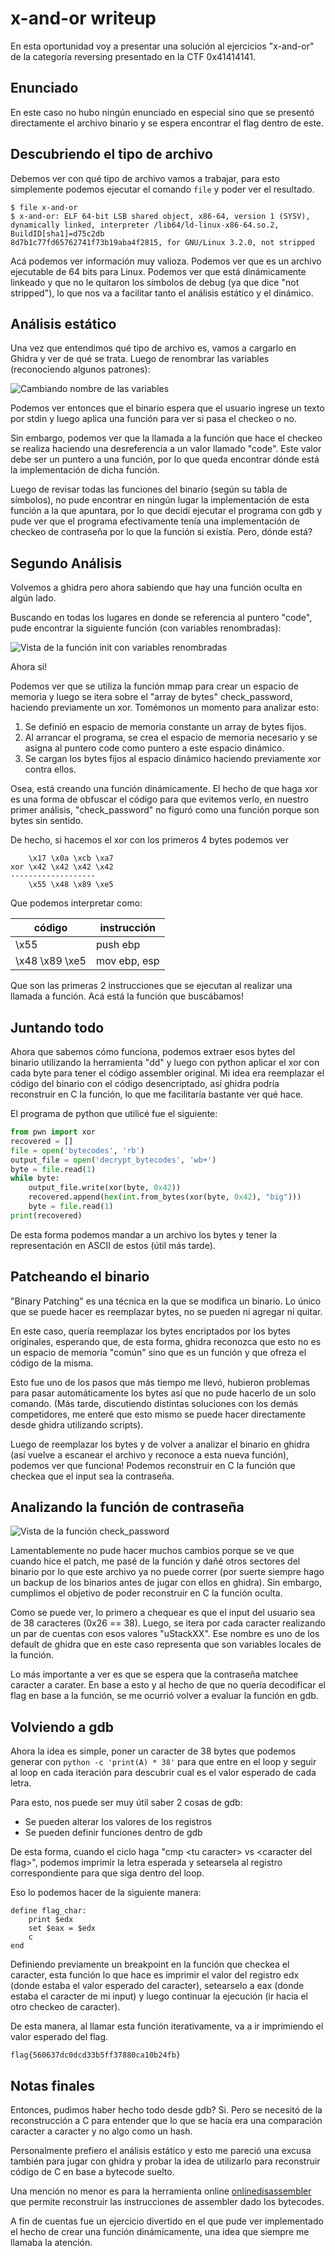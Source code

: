 # x-and-or writeup

En esta oportunidad voy a presentar una solución al ejercicios "x-and-or" de la categoría reversing presentado en la CTF 0x41414141.

## Enunciado

En este caso no hubo ningún enunciado en especial sino que se presentó directamente el archivo binario y se espera encontrar el flag dentro de este.

## Descubriendo el tipo de archivo

Debemos ver con qué tipo de archivo vamos a trabajar, para esto simplemente podemos ejecutar el comando `file` y poder ver el resultado.

```
$ file x-and-or
$ x-and-or: ELF 64-bit LSB shared object, x86-64, version 1 (SYSV), dynamically linked, interpreter /lib64/ld-linux-x86-64.so.2, BuildID[sha1]=d75c2db
8d7b1c77fd65762741f73b19aba4f2815, for GNU/Linux 3.2.0, not stripped
```

Acá podemos ver información muy valioza. Podemos ver que es un archivo ejecutable de 64 bits para Linux. Podemos ver que está dinámicamente linkeado y que no le quitaron los símbolos de debug (ya que dice "not stripped"), lo que nos va a facilitar tanto el análisis estático y el dinámico.

## Análisis estático

Una vez que entendimos qué tipo de archivo es, vamos a cargarlo en Ghidra y ver de qué se trata. Luego de renombrar las variables (reconociendo algunos patrones):

![Cambiando nombre de las variables](./x_and_or_ghidra_2.png)

Podemos ver entonces que el binario espera que el usuario ingrese un texto por stdin y luego aplica una función para ver si pasa el checkeo o no.

Sin embargo, podemos ver que la llamada a la función que hace el checkeo se realiza haciendo una desreferencia a un valor llamado "code". Este valor debe ser un puntero a una función, por lo que queda encontrar dónde está la implementación de dicha función.

Luego de revisar todas las funciones del binario (según su tabla de símbolos), no pude encontrar en ningún lugar la implementación de esta función a la que apuntara, por lo que decidí ejecutar el programa con gdb y pude ver que el programa efectivamente tenía una implementación de checkeo de contraseña por lo que la función si existía. Pero, dónde está?

## Segundo Análisis

Volvemos a ghidra pero ahora sabiendo que hay una función oculta en algún lado.

Buscando en todas los lugares en donde se referencia al puntero "code", pude encontrar la siguiente función (con variables renombradas):

![Vista de la función init con variables renombradas](./x_and_or_ghidra_3.png)

Ahora si!

Podemos ver que se utiliza la función mmap para crear un espacio de memoria y luego se itera sobre el "array de bytes" check_password, haciendo previamente un xor. Tomémonos un momento para analizar esto:

1. Se definió en espacio de memoria constante un array de bytes fijos.
2. Al arrancar el programa, se crea el espacio de memoria necesario y se asigna al puntero code como puntero a este espacio dinámico.
3. Se cargan los bytes fijos al espacio dinámico haciendo previamente xor contra ellos.

Osea, está creando una función dinámicamente. El hecho de que haga xor es una forma de obfuscar el código para que evitemos verlo, en nuestro primer análisis, "check_password" no figuró como una función porque son bytes sin sentido.

De hecho, si hacemos el xor con los primeros 4 bytes podemos ver

```
    \x17 \x0a \xcb \xa7
xor \x42 \x42 \x42 \x42
-------------------
    \x55 \x48 \x89 \xe5
```

Que podemos interpretar como:

| código         | instrucción  |
| -------------- | ------------ |
| \x55           | push ebp     |
| \x48 \x89 \xe5 | mov ebp, esp |

Que son las primeras 2 instrucciones que se ejecutan al realizar una llamada a función. Acá está la función que buscábamos!

## Juntando todo

Ahora que sabemos cómo funciona, podemos extraer esos bytes del binario utilizando la herramienta "dd" y luego con python aplicar el xor con cada byte para tener el código assembler original. Mi idea era reemplazar el código del binario con el código desencriptado, así ghidra podría reconstruir en C la función, lo que me facilitaría bastante ver qué hace.

El programa de python que utilicé fue el siguiente:

```python
from pwn import xor
recovered = []
file = open('bytecodes', 'rb')
output_file = open('decrypt_bytecodes', 'wb+')
byte = file.read(1)
while byte:
    output_file.write(xor(byte, 0x42))
    recovered.append(hex(int.from_bytes(xor(byte, 0x42), "big")))
    byte = file.read(1)
print(recovered)
```

De esta forma podemos mandar a un archivo los bytes y tener la representación en ASCII de estos (útil más tarde).

## Patcheando el binario

"Binary Patching" es una técnica en la que se modifica un binario. Lo único que se puede hacer es reemplazar bytes, no se pueden ni agregar ni quitar.

En este caso, quería reemplazar los bytes encriptados por los bytes originales, esperando que, de esta forma, ghidra reconozca que esto no es un espacio de memoria "común" sino que es un función y que ofreza el código de la misma.

Esto fue uno de los pasos que más tiempo me llevó, hubieron problemas para pasar automáticamente los bytes así que no pude hacerlo de un solo comando. (Más tarde, discutiendo distintas soluciones con los demás competidores, me enteré que esto mismo se puede hacer directamente desde ghidra utilizando scripts).

Luego de reemplazar los bytes y de volver a analizar el binario en ghidra (así vuelve a escanear el archivo y reconoce a esta nueva función), podemos ver que funciona! Podemos reconstruir en C la función que checkea que el input sea la contraseña.

## Analizando la función de contraseña

![Vista de la función check_password](./x_and_or_ghidra_4.png)

Lamentablemente no pude hacer muchos cambios porque se ve que cuando hice el patch, me pasé de la función y dañé otros sectores del binario por lo que este archivo ya no puede correr (por suerte siempre hago un backup de los binarios antes de jugar con ellos en ghidra). Sin embargo, cumplimos el objetivo de poder reconstruir en C la función oculta.

Como se puede ver, lo primero a chequear es que el input del usuario sea de 38 caracteres (0x26 == 38). Luego, se itera por cada caracter realizando un par de cuentas con esos valores "uStackXX". Ese nombre es uno de los default de ghidra que en este caso representa que son variables locales de la función.

Lo más importante a ver es que se espera que la contraseña matchee caracter a carater. En base a esto y al hecho de que no quería decodificar el flag en base a la función, se me ocurrió volver a evaluar la función en gdb.

## Volviendo a gdb

Ahora la idea es simple, poner un caracter de 38 bytes que podemos generar con `python -c 'print(A) * 38'` para que entre en el loop y seguir al loop en cada iteración para descubrir cual es el valor esperado de cada letra.

Para esto, nos puede ser muy útil saber 2 cosas de gdb:

- Se pueden alterar los valores de los registros
- Se pueden definir funciones dentro de gdb

De esta forma, cuando el ciclo haga "cmp \<tu caracter\> vs \<caracter del flag\>", podemos imprimir la letra esperada y setearsela al registro correspondiente para que siga dentro del loop.

Eso lo podemos hacer de la siguiente manera:

```
define flag_char:
    print $edx
    set $eax = $edx
    c
end
```

Definiendo previamente un breakpoint en la función que checkea el caracter, esta función lo que hace es imprimir el valor del registro edx (donde estaba el valor esperado del caracter), setearselo a eax (donde estaba el caracter de mi input) y luego continuar la ejecución (ir hacia el otro checkeo de caracter).

De esta manera, al llamar esta función iterativamente, va a ir imprimiendo el valor esperado del flag.

`flag{560637dc0dcd33b5ff37880ca10b24fb}`

## Notas finales

Entonces, pudimos haber hecho todo desde gdb? Si. Pero se necesitó de la reconstrucción a C para entender que lo que se hacía era una comparación caracter a caracter y no algo como un hash.

Personalmente prefiero el análisis estático y esto me pareció una excusa también para jugar con ghidra y probar la idea de utilizarlo para reconstruir código de C en base a bytecode suelto.

Una mención no menor es para la herramienta online [onlinedisassembler](https://onlinedisassembler.com/odaweb/) que permite reconstruir las instrucciones de assembler dado los bytecodes.

A fin de cuentas fue un ejercicio divertido en el que pude ver implementado el hecho de crear una función dinámicamente, una idea que siempre me llamaba la atención.
